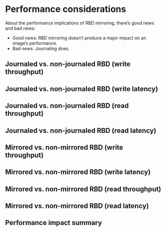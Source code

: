 # Performance considerations

<!-- Note -->
About the performance implications of RBD mirroring, there’s good news
and bad news:

* Good news: RBD mirroring doesn’t produce a major impact on an
  image’s performance.
* Bad news: Journaling does.


<!-- .slide: data-timing="15" -->
## Journaled vs. non-journaled RBD (write throughput) <!-- .element: class="hidden" -->


<!-- .slide: data-timing="15" -->
## Journaled vs. non-journaled RBD (write latency) <!-- .element: class="hidden" -->


<!-- .slide: data-timing="15" -->
## Journaled vs. non-journaled RBD (read throughput) <!-- .element: class="hidden" -->


<!-- .slide: data-timing="15" -->
## Journaled vs. non-journaled RBD (read latency) <!-- .element: class="hidden" -->


<!-- .slide: data-timing="15" -->
## Mirrored vs. non-mirrored RBD (write throughput) <!-- .element: class="hidden" -->


<!-- .slide: data-timing="15" -->
## Mirrored vs. non-mirrored RBD (write latency) <!-- .element: class="hidden" -->


<!-- .slide: data-timing="15" -->
## Mirrored vs. non-mirrored RBD (read throughput) <!-- .element: class="hidden" -->


<!-- .slide: data-timing="15" -->
## Mirrored vs. non-mirrored RBD (read latency) <!-- .element: class="hidden" -->


<!-- .slide: data-timing="15" -->
## Performance impact summary <!-- .element: class="hidden" -->
